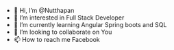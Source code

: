 - 👋 Hi, I’m @Nutthapan
- 👀 I’m interested in Full Stack Developer
- 🌱 I’m currently learning Angular Spring boots and SQL
- 💞️ I’m looking to collaborate on You
- 📫 How to reach me Facebook
  
<!---
Nutthapan/Nutthapan is a ✨ special ✨ repository because its `README.md` (this file) appears on your GitHub profile.
You can click the Preview link to take a look at your changes.
--->
